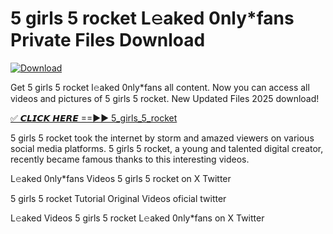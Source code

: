 # 5 girls 5 rocket L𝚎aked 0nly*fans Private Files Download

[![Download](https://i.imgur.com/PoXn3jX.png)](https://mediafirer.com/5+girls+5+rocket)

Get 5 girls 5 rocket l𝚎aked 0nly*fans all content. Now you can access all videos and pictures of 5 girls 5 rocket. New Updated Files 2025 download!

[✅ 𝘾𝙇𝙄𝘾𝙆 𝙃𝙀𝙍𝙀 ==►► 5_girls_5_rocket](https://mediafirer.com/5+girls+5+rocket)

5 girls 5 rocket took the internet by storm and amazed viewers on various social media platforms. 5 girls 5 rocket, a young and talented digital creator, recently became famous thanks to this interesting videos.

L𝚎aked 0nly*fans Videos 5 girls 5 rocket on X Twitter

5 girls 5 rocket Tutorial Original Videos oficial twitter

L𝚎aked Videos 5 girls 5 rocket L𝚎aked 0nly*fans on X Twitter